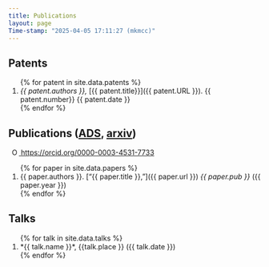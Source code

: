 ```yaml
---
title: Publications
layout: page
Time-stamp: "2025-04-05 17:11:27 (mkmcc)"
---
```



Patents
-------

<ol reversed class="publist">
{% for patent in site.data.patents %}
    <li markdown="span">
    <i>{{ patent.authors }},</i> [{{ patent.title}}]({{ patent.URL }}). {{ patent.number}} {{ patent.date }}
    </li>
{% endfor %}
</ol>



<!-- no easy way to do this in markdown, i don't think... -->
<h2>
Publications
(<a href="https://ui.adsabs.harvard.edu/public-libraries/mwmNbnbJTXqQZahtQBn9BQ">ADS</a>,
<a href="https://arxiv.org/a/mccourt_m_1.html">arxiv</a>)
</h2>

<a id="cy-effective-orcid-url"
    class="underline"
    href="https://orcid.org/0000-0003-4531-7733"
    target="orcid.widget"
    rel="me noopener noreferrer"
    style="vertical-align: top">
    <img src="https://orcid.org/sites/default/files/images/orcid_16x16.png"
    style="width: 1em; margin-inline-start: 0.5em"
    alt="ORCID iD icon"/>
    https://orcid.org/0000-0003-4531-7733
</a>

<ol reversed class="publist">
{% for paper in site.data.papers %}
  <li markdown="span">
    {{ paper.authors }}. [“{{ paper.title }},”]({{ paper.url }}) <i>{{ paper.pub }}</i> ({{ paper.year }})
  </li>
{% endfor %}
</ol>



Talks
-----

<ol reversed>
{% for talk in site.data.talks %}
  <li markdown="span">
    *{{ talk.name }}*, {{talk.place }} ({{ talk.date }})
  </li>  
{% endfor %}
</ol>
